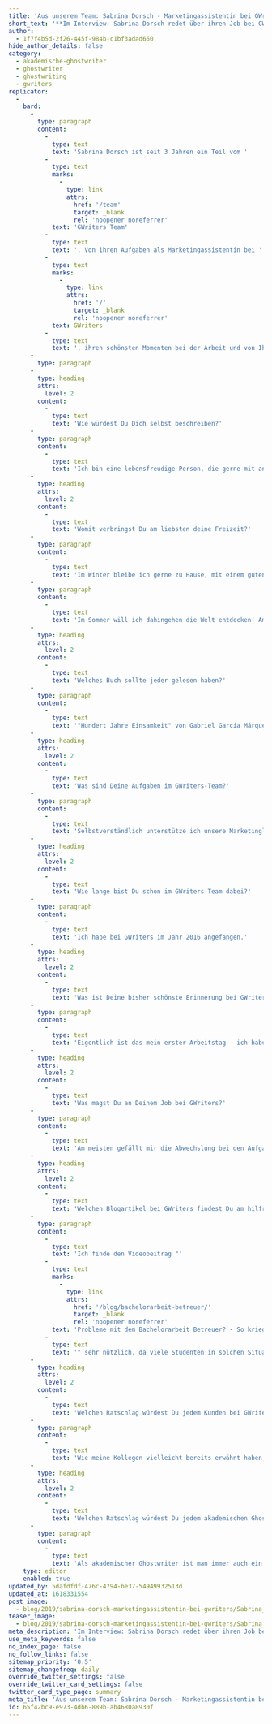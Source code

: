 ```yaml
---
title: 'Aus unserem Team: Sabrina Dorsch - Marketingassistentin bei GWriters'
short_text: '**Im Interview: Sabrina Dorsch redet über ihren Job bei GWriters sowie ihre Ratschläge an akademische Ghostwriter & Kunden unserer Ghostwriter-Agentur.**'
author:
  - 1f7f4b5d-2f26-445f-984b-c1bf3adad660
hide_author_details: false
category:
  - akademische-ghostwriter
  - ghostwriter
  - ghostwriting
  - gwriters
replicator:
  -
    bard:
      -
        type: paragraph
        content:
          -
            type: text
            text: 'Sabrina Dorsch ist seit 3 Jahren ein Teil vom '
          -
            type: text
            marks:
              -
                type: link
                attrs:
                  href: '/team'
                  target: _blank
                  rel: 'noopener noreferrer'
            text: 'GWriters Team'
          -
            type: text
            text: '. Von ihren Aufgaben als Marketingassistentin bei '
          -
            type: text
            marks:
              -
                type: link
                attrs:
                  href: '/'
                  target: _blank
                  rel: 'noopener noreferrer'
            text: GWriters
          -
            type: text
            text: ', ihren schönsten Momenten bei der Arbeit und von Ihren spannenden neuen Projekten erzählt sie in unserem neuesten Blogbeitrag.'
      -
        type: paragraph
      -
        type: heading
        attrs:
          level: 2
        content:
          -
            type: text
            text: 'Wie würdest Du Dich selbst beschreiben?'
      -
        type: paragraph
        content:
          -
            type: text
            text: 'Ich bin eine lebensfreudige Person, die gerne mit anderen Leuten kommuniziert. Außerdem bin ich sehr verantwortungsvoll und zielstrebig in meiner Arbeit. Dennoch habe ich natürlich auch eine kreative, etwas verrückte Seite, was mir besonders bei meiner Arbeit im Marketing zu gute kommt! Oft habe ich spät Abends die besten Ideen für neue Marketingaktionen und komme dann morgens voller Energie und Motivation zur Arbeit'
      -
        type: heading
        attrs:
          level: 2
        content:
          -
            type: text
            text: 'Womit verbringst Du am liebsten deine Freizeit?'
      -
        type: paragraph
        content:
          -
            type: text
            text: 'Im Winter bleibe ich gerne zu Hause, mit einem guten Buch und heißer Schokolade. Aber auch in der Freizeit lässt mich die Arbeit nie ganz los, so sehr macht es mir Spaß! Daher habe ich bestimmt schon die ein oder andere Werbekampagne am heimischen Kamin geplant, während es draußen geschneit hat.'
      -
        type: paragraph
        content:
          -
            type: text
            text: 'Im Sommer will ich dahingehen die Welt entdecken! Am liebsten solche Orte, die sich anfühlen, als wäre ich die erste dort. Abgeschiedene Karibikstrände, Wandern im Gebirge, genau das sind die richtigen Orte für mich.'
      -
        type: heading
        attrs:
          level: 2
        content:
          -
            type: text
            text: 'Welches Buch sollte jeder gelesen haben?'
      -
        type: paragraph
        content:
          -
            type: text
            text: '"Hundert Jahre Einsamkeit" von Gabriel García Márquez.'
      -
        type: heading
        attrs:
          level: 2
        content:
          -
            type: text
            text: 'Was sind Deine Aufgaben im GWriters-Team?'
      -
        type: paragraph
        content:
          -
            type: text
            text: 'Selbstverständlich unterstütze ich unsere Marketingleiterin bei den täglichen Aufgaben. Ich kommuniziere mit Werbepartnern, verwalte unseren Webseitencontent und pflege die Social Media Profile. Darüber hinaus betreue ich Werbekampagnen und bereite unterschiedliche Veranstaltungen vor.'
      -
        type: heading
        attrs:
          level: 2
        content:
          -
            type: text
            text: 'Wie lange bist Du schon im GWriters-Team dabei?'
      -
        type: paragraph
        content:
          -
            type: text
            text: 'Ich habe bei GWriters im Jahr 2016 angefangen.'
      -
        type: heading
        attrs:
          level: 2
        content:
          -
            type: text
            text: 'Was ist Deine bisher schönste Erinnerung bei GWriters?'
      -
        type: paragraph
        content:
          -
            type: text
            text: 'Eigentlich ist das mein erster Arbeitstag - ich habe einen warmen Empfang von den Kollegen bekommen und fühlte mich gleich "zu Hause". Als ich dann schon nach kurzer Zeit mein erstes eigenes Projekt als Verantwortliche erhalten habe, wusste ich: Hier will ich bleiben!'
      -
        type: heading
        attrs:
          level: 2
        content:
          -
            type: text
            text: 'Was magst Du an Deinem Job bei GWriters?'
      -
        type: paragraph
        content:
          -
            type: text
            text: 'Am meisten gefällt mir die Abwechslung bei den Aufgaben und die Möglichkeit mich beruflich weiterzuentwickeln. Im digitalen Umfeld ist unabdingbar sich täglich weiterzubilden, neue Techniken und Methoden kennenzulernen. Genau das ermöglicht mir meine Arbeit bei GWriters, Innovation wird hier groß geschrieben!'
      -
        type: heading
        attrs:
          level: 2
        content:
          -
            type: text
            text: 'Welchen Blogartikel bei GWriters findest Du am hilfreichsten und warum?'
      -
        type: paragraph
        content:
          -
            type: text
            text: 'Ich finde den Videobeitrag "'
          -
            type: text
            marks:
              -
                type: link
                attrs:
                  href: '/blog/bachelorarbeit-betreuer/'
                  target: _blank
                  rel: 'noopener noreferrer'
            text: 'Probleme mit dem Bachelorarbeit Betreuer? - So kriegst Du diese in den Griff!'
          -
            type: text
            text: '" sehr nützlich, da viele Studenten in solchen Situationen den Mut verlieren und das hat dementsprechend eine negative Auswirkung auf ihre Bachelorarbeit. Ich habe dies auch am eigenen Leib erlebt, als ich kurz vor dem Abschluss meines Studiums stand und sich bei der letzten Hürde mein Betreuer quer stellte, weil er wollte, dass ich ihm bei seiner eigenen Forschung zuarbeite, anstatt mich auf mein Kerngebiet zu konzentrieren.'
      -
        type: heading
        attrs:
          level: 2
        content:
          -
            type: text
            text: 'Welchen Ratschlag würdest Du jedem Kunden bei GWriters geben?'
      -
        type: paragraph
        content:
          -
            type: text
            text: 'Wie meine Kollegen vielleicht bereits erwähnt haben, ist es sehr wichtig, dass unsere Kunden uns möglichst viel Information über den Auftrag und ihre Wünsche diesbezüglich geben. Denn nur wenn wir alle Vorgaben und individuellen Wünsche unserer Kunden kennen, können wir auch wirklich das liefern, was diese benötigen. Die Zufriedenheit unserer Kunden hat schließlich immer höchste Priorität für uns.'
      -
        type: heading
        attrs:
          level: 2
        content:
          -
            type: text
            text: 'Welchen Ratschlag würdest Du jedem akademischen Ghostwriter bei GWriters geben?'
      -
        type: paragraph
        content:
          -
            type: text
            text: 'Als akademischer Ghostwriter ist man immer auch ein bisschen Betreuer bei der Bachelorarbeit. Gehen Sie auf die Wünsche, Probleme und Sorgen der Kunden ein und zeigen Sie Verständnis! Auch wenn wir möglichst genaue Angaben von den Kunden benötigen, kann nicht immer alles von Beginn an klar sein, sondern stellt sich erst im Verlaufe des Arbeitsprozesses heraus. Hier muss man flexibel sein und auch einmal bereit sein, bereits abgearbeitete Aspekte noch einmal zu überarbeiten, um wirklich zu einem erstklassigen und für beide Seite zufrieden stellenden Ergebnis zu kommen.'
    type: editor
    enabled: true
updated_by: 5dafdfdf-476c-4794-be37-54949932513d
updated_at: 1618331554
post_image:
  - blog/2019/sabrina-dorsch-marketingassistentin-bei-gwriters/Sabrina_Dorsch_Gwriters.jpg
teaser_image:
  - blog/2019/sabrina-dorsch-marketingassistentin-bei-gwriters/Sabrina_Dorsch_Gwriters.jpg
meta_description: 'Im Interview: Sabrina Dorsch redet über ihren Job bei GWriters sowie ihre Ratschläge an akademische Ghostwriter & Kunden unserer Ghostwriter-Agentur.'
use_meta_keywords: false
no_index_page: false
no_follow_links: false
sitemap_priority: '0.5'
sitemap_changefreq: daily
override_twitter_settings: false
override_twitter_card_settings: false
twitter_card_type_page: summary
meta_title: 'Aus unserem Team: Sabrina Dorsch - Marketingassistentin bei GWriters • GWriters.de'
id: 65f42bc9-e973-4db6-889b-ab4680a8930f
---
```

